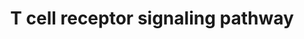---
annotations:
- type: Cell Type Ontology
  value: T cell
- type: Pathway Ontology
  value: signaling pathway
authors:
- MaintBot
- MirellaKalafati
- Eweitz
description: ''
last-edited: 2021-05-23
organisms:
- Canis familiaris
redirect_from:
- /index.php/Pathway:WP1130
- /instance/WP1130
schema-jsonld:
- '@context': https://schema.org/
  '@id': https://wikipathways.github.io/pathways/WP1130.html
  '@type': Dataset
  creator:
    '@type': Organization
    name: WikiPathways
  description: ''
  keywords:
  - ARHGEF6
  - PAG1
  - VAV3
  - MAPK7
  - FOS
  - CRK
  - STAT5A
  - HOMER3
  - LOC478556
  - UNC119
  - CISH
  - PAK1
  - GAB2
  - SOS2
  - AKT1
  - GRAP2
  - SHC1
  - LAX1
  - RASGRP2
  - LOC486589
  - NFATC2
  - ABI1
  - PIK3R2
  - LCP2
  - PRKD2
  - LAT
  - SYK
  - MAP4K1
  - VAV2
  - LNK
  - CD8A
  - ARHGEF7
  - VAV1
  - FCRL3
  - NFAM1
  - PTPN3
  - PTPRC
  - CD5
  - TRB@
  - GRB2
  - LYN
  - SH3BP2
  - SRC
  - NEDD9
  - PXN
  - RAP1A
  - CDC42
  - SKAP2
  - KHDRBS1
  - DUSP3
  - STAT5B
  - PPP3CB
  - JUN
  - MAP2K2
  - STK39
  - PTPN22
  - ACP1
  - PTPRH
  - NCL
  - ITK
  - CD3Z
  - CD2AP
  - CTNNB1
  - PTK2B
  - ARHGDIB
  - PRKCQ
  - CD3E
  - SOS1
  - FYN
  - PTPN11
  - SIT1
  - DEF6
  - DLG1
  - CEBPB
  - CREB1
  - RIPK2
  - SH2D3C
  - GRAP
  - LOC479419
  - CARD11
  - SH2D2A
  - GIT2
  - TUBB
  - PLCG1
  - SKAP1
  - PTPN6
  - MAP2K1
  - PTPRJ
  - EVL
  - LOC607448
  - DOCK2
  - CRKL
  - PIK3R1
  - MAPK1
  - CBLB
  - PSTPIP1
  - RAC2
  - MUC1
  - ABL1
  - ITPR1
  - STAT1
  - DTX1
  - LOC487343
  - CBL
  - LIME1
  - RAPGEF1
  - TRA@
  - SHB
  - VASP
  - CABIN1
  - MAP3K1
  - ENAH
  - JAK3
  - BRAF
  - WIPF1
  - ZAP70
  - YWHAQ
  - NCK1
  - PTPN12
  - DBNL
  - MAPK3
  - FYB
  - TXK
  - PTK2
  - SLA
  - DNM2
  - BCL10
  - TUBA4A
  - LOC489383
  - CREBBP
  - SLA2
  - RASA1
  - CD4
  - WAS
  - LCK
  license: CC0
  name: T cell receptor signaling pathway
seo: CreativeWork
title: T cell receptor signaling pathway
wpid: WP1130
---